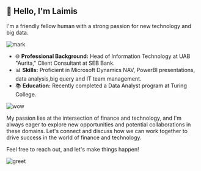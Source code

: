 ## 👋 Hello, I'm  Laimis 

I'm a friendly fellow human with a strong passion for new technology and big data.

![mark](https://github.com/laimisslavinskas/laimisslavinskas/assets/123883604/e85b9e0e-8239-4356-9a7e-2c8f9f1e5241)

- 🌐 **Professional Background:** Head of Information Technology at UAB "Aurita," Client Consultant at SEB Bank.
- 📊 **Skills:** Proficient in Microsoft Dynamics NAV, PowerBI presentations, data analysis,big query and IT team management.
- 📚 **Education:** Recently completed a Data Analyst program at Turing College.

![wow](https://github.com/laimisslavinskas/laimisslavinskas/assets/123883604/dcb2dc69-b4fd-4265-af35-9becf06fd511)

My passion lies at the intersection of finance and technology, and I'm always eager to explore new opportunities and potential collaborations in these domains. Let's connect and discuss how we can work together to drive success in the world of finance and technology. 

Feel free to reach out, and let's make things happen!

![greet](https://github.com/laimisslavinskas/laimisslavinskas/assets/123883604/6ca58851-f662-4160-bced-8db6021638ce)



